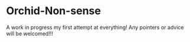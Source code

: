 # Orchid-Non-sense
A work in progress my first attempt at everything!
Any pointers or advice will be welcomed!!!
